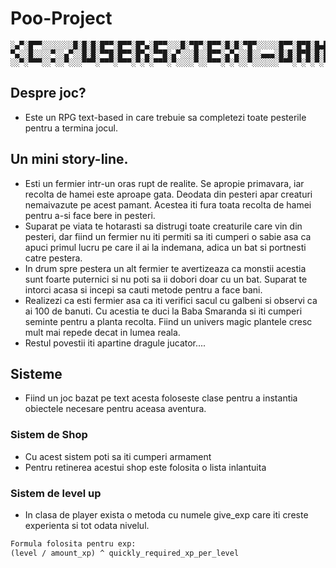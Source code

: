# Poo-Project
```
░▄▀░█▀▀░░░░░░░█░█░█░█▀▀░█▀▀░█▀▄░█▀▀░░░█░▀█▀░█▀▀░█░█░▀█▀░░░░░█▀▀░█▀█░█▄█░█▀▀░▀▄░░░░▀█▀░█▀█░▀▀█░█▀▀░█▀▀░▀█▀░▀█▀░█▀█░█▀▀░░░█▀█░█▀█░█▀█
▀▄░░█░░░░▀░░▄▀░░█░█░▀▀█░█▀▀░█▀▄░▀▀█░▄▀░░░█░░█▀▀░▄▀▄░░█░░▄▄▄░█░█░█▀█░█░█░█▀▀░░▄▀░░░░█░░█░█░░░█░█▀▀░█░░░░█░░░█░░█░█░█░█░░░█░█░█░█░█▀▀
░░▀░▀▀▀░░▀░░▀░░░▀▀▀░▀▀▀░▀▀▀░▀░▀░▀▀▀░▀░░░░▀░░▀▀▀░▀░▀░░▀░░░░░░▀▀▀░▀░▀░▀░▀░▀▀▀░▀░░░░░▀▀▀░▀░▀░▀▀░░▀▀▀░▀▀▀░░▀░░▀▀▀░▀░▀░▀▀▀░░░▀▀▀░▀▀▀░▀░░
```

## Despre joc?
- Este un RPG text-based in care trebuie sa completezi toate pesterile pentru a termina jocul.

## Un mini story-line.
- Esti un fermier intr-un oras rupt de realite. Se apropie primavara, iar recolta de hamei este aproape gata. Deodata din pesteri apar creaturi nemaivazute pe acest pamant. Acestea iti fura toata recolta de hamei pentru a-si face bere in pesteri.
- Suparat pe viata te hotarasti sa distrugi toate creaturile care vin din pesteri, dar fiind un fermier nu iti permiti sa iti cumperi o sabie asa ca apuci primul lucru pe care il ai la indemana, adica un bat si portnesti catre pestera.
- In drum spre pestera un alt fermier te avertizeaza ca monstii acestia sunt foarte puternici si nu poti sa ii dobori doar cu un bat. Suparat te intorci acasa si incepi sa cauti metode pentru a face bani.
- Realizezi ca esti fermier asa ca iti verifici sacul cu galbeni si observi ca ai 100 de banuti. Cu acestia te duci la Baba Smaranda si iti cumperi seminte pentru a planta recolta. Fiind un univers magic plantele cresc mult mai repede decat in lumea reala.
- Restul povestii iti apartine dragule jucator.... 

## Sisteme
- Fiind un joc bazat pe text acesta foloseste clase pentru a instantia obiectele necesare pentru aceasa aventura.
### Sistem de Shop
- Cu acest sistem poti sa iti cumperi armament
- Pentru retinerea acestui shop este folosita o lista inlantuita
### Sistem de level up
- In clasa de player exista o metoda cu numele give_exp care iti creste experienta si tot odata nivelul.
```p
Formula folosita pentru exp:
(level / amount_xp) ^ quickly_required_xp_per_level
```
